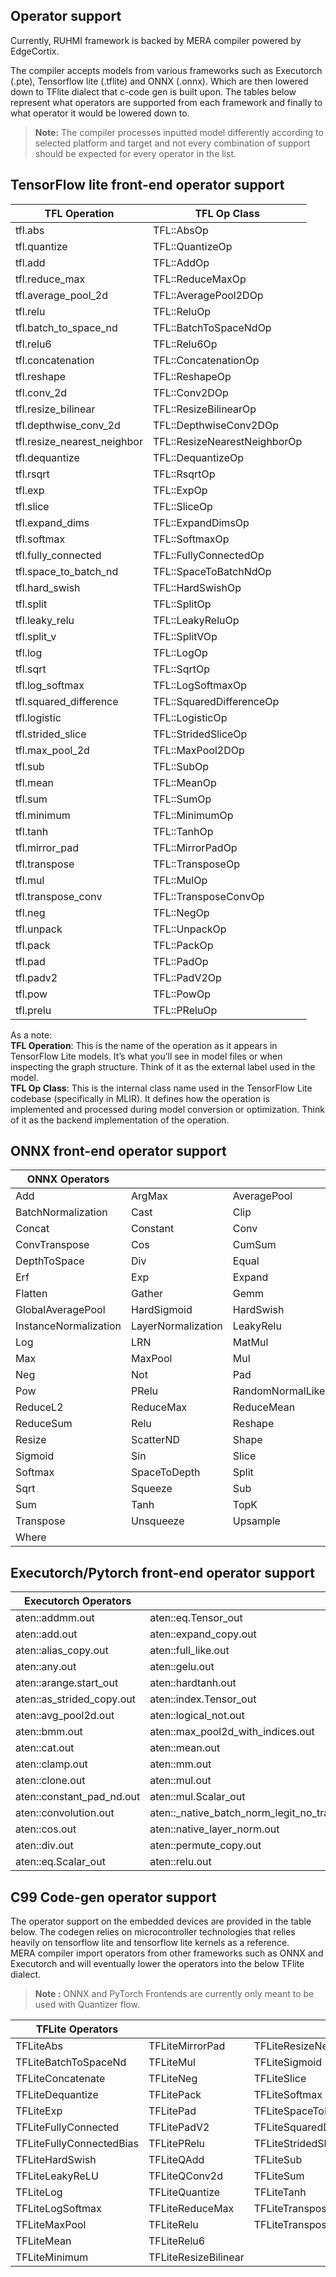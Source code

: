 ## Operator support 

Currently, RUHMI framework is backed by MERA compiler powered by EdgeCortix. 

The compiler accepts models from various frameworks such as Executorch (.pte), Tensorflow lite (.tflite) and ONNX (.onnx). Which are then lowered down to TFlite dialect that c-code gen is built upon. The tables below represent what operators are supported from each framework and finally to what operator it would be lowered down to.

> **Note:** The compiler processes inputted model differently according to selected platform and target and not every combination of support should be expected for every operator in the list.

## TensorFlow lite front-end operator support

| TFL Operation                  | TFL Op Class                  |
|-------------------------------|-------------------------------|
| tfl.abs                       | TFL::AbsOp                    |
| tfl.quantize                  | TFL::QuantizeOp               |
| tfl.add                       | TFL::AddOp                    |
| tfl.reduce_max                | TFL::ReduceMaxOp              |
| tfl.average_pool_2d          | TFL::AveragePool2DOp          |
| tfl.relu                      | TFL::ReluOp                   |
| tfl.batch_to_space_nd        | TFL::BatchToSpaceNdOp         |
| tfl.relu6                     | TFL::Relu6Op                  |
| tfl.concatenation            | TFL::ConcatenationOp          |
| tfl.reshape                   | TFL::ReshapeOp                |
| tfl.conv_2d                   | TFL::Conv2DOp                 |
| tfl.resize_bilinear          | TFL::ResizeBilinearOp         |
| tfl.depthwise_conv_2d        | TFL::DepthwiseConv2DOp        |
| tfl.resize_nearest_neighbor  | TFL::ResizeNearestNeighborOp  |
| tfl.dequantize                | TFL::DequantizeOp             |
| tfl.rsqrt                     | TFL::RsqrtOp                  |
| tfl.exp                       | TFL::ExpOp                    |
| tfl.slice                     | TFL::SliceOp                  |
| tfl.expand_dims              | TFL::ExpandDimsOp             |
| tfl.softmax                   | TFL::SoftmaxOp                |
| tfl.fully_connected          | TFL::FullyConnectedOp         |
| tfl.space_to_batch_nd        | TFL::SpaceToBatchNdOp         |
| tfl.hard_swish               | TFL::HardSwishOp              |
| tfl.split                     | TFL::SplitOp                  |
| tfl.leaky_relu               | TFL::LeakyReluOp              |
| tfl.split_v                   | TFL::SplitVOp                 |
| tfl.log                       | TFL::LogOp                    |
| tfl.sqrt                      | TFL::SqrtOp                   |
| tfl.log_softmax              | TFL::LogSoftmaxOp             |
| tfl.squared_difference       | TFL::SquaredDifferenceOp      |
| tfl.logistic                  | TFL::LogisticOp               |
| tfl.strided_slice            | TFL::StridedSliceOp           |
| tfl.max_pool_2d              | TFL::MaxPool2DOp              |
| tfl.sub                       | TFL::SubOp                    |
| tfl.mean                      | TFL::MeanOp                   |
| tfl.sum                       | TFL::SumOp                    |
| tfl.minimum                   | TFL::MinimumOp                |
| tfl.tanh                      | TFL::TanhOp                   |
| tfl.mirror_pad               | TFL::MirrorPadOp              |
| tfl.transpose                 | TFL::TransposeOp              |
| tfl.mul                       | TFL::MulOp                    |
| tfl.transpose_conv           | TFL::TransposeConvOp          |
| tfl.neg                       | TFL::NegOp                    |
| tfl.unpack                    | TFL::UnpackOp                 |
| tfl.pack                      | TFL::PackOp                   |
| tfl.pad                       | TFL::PadOp                    |
| tfl.padv2                     | TFL::PadV2Op                  |
| tfl.pow                       | TFL::PowOp                    |
| tfl.prelu                     | TFL::PReluOp                  |

As a note:  
**TFL Operation**: This is the name of the operation as it appears in TensorFlow Lite models. It’s what you’ll see in model files or when inspecting the graph structure. Think of it as the external label used in the model.  
**TFL Op Class**: This is the internal class name used in the TensorFlow Lite codebase (specifically in MLIR). It defines how the operation is implemented and processed during model conversion or optimization. Think of it as the backend implementation of the operation.


## ONNX front-end operator support

| ONNX Operators||  |
|------------|------------|------------|
| Add        | ArgMax     | AveragePool |
| BatchNormalization | Cast | Clip |
| Concat     | Constant   | Conv |
| ConvTranspose | Cos | CumSum |
| DepthToSpace | Div | Equal |
| Erf        | Exp        | Expand |
| Flatten    | Gather     | Gemm |
| GlobalAveragePool | HardSigmoid | HardSwish |
| InstanceNormalization | LayerNormalization | LeakyRelu |
| Log        | LRN        | MatMul |
| Max        | MaxPool    | Mul |
| Neg        | Not        | Pad |
| Pow        | PRelu      | RandomNormalLike |
| ReduceL2   | ReduceMax  | ReduceMean |
| ReduceSum  | Relu       | Reshape |
| Resize     | ScatterND  | Shape |
| Sigmoid    | Sin        | Slice |
| Softmax    | SpaceToDepth | Split |
| Sqrt       | Squeeze    | Sub |
| Sum        | Tanh       | TopK |
| Transpose  | Unsqueeze  | Upsample |
| Where      |            |         |


## Executorch/Pytorch front-end operator support 

| Executorch Operators         | | |
|------------------------------|------------------------------|------------------------------|
| aten::addmm.out              | aten::eq.Tensor_out          | aten::sigmoid.out            |
| aten::add.out                | aten::expand_copy.out        | aten::sin.out                |
| aten::alias_copy.out         | aten::full_like.out          | aten::slice_copy.Tensor_out  |
| aten::any.out                | aten::gelu.out               | aten::_softmax.out           |
| aten::arange.start_out       | aten::hardtanh.out           | aten::split_with_sizes_copy.out |
| aten::as_strided_copy.out    | aten::index.Tensor_out       | aten::squeeze_copy.dims_out  |
| aten::avg_pool2d.out         | aten::logical_not.out        | aten::sub.out                |
| aten::bmm.out                | aten::max_pool2d_with_indices.out | aten::_to_copy.out           |
| aten::cat.out                | aten::mean.out               | aten::unsqueeze_copy.out     |
| aten::clamp.out              | aten::mm.out                 | aten::upsample_bilinear2d.vec_out |
| aten::clone.out              | aten::mul.out                | aten::upsample_nearest2d.vec_out |
| aten::constant_pad_nd.out    | aten::mul.Scalar_out         | aten::view_copy.out          |
| aten::convolution.out        | aten::_native_batch_norm_legit_no_training.out | aten::where.self_out         |
| aten::cos.out                | aten::native_layer_norm.out  | dim_order_ops::_to_dim_order_copy.out |
| aten::div.out                | aten::permute_copy.out       | executorch_prim::et_view.default |
| aten::eq.Scalar_out          | aten::relu.out               |                              |


## C99 Code-gen operator support 

The operator support on the embedded devices are provided in the table below. The codegen relies on microcontroller technologies that relies heavily on tensorflow lite and tensorflow lite kernels as a reference.  
MERA compiler import operators from other frameworks such as ONNX and Executorch and will eventually lower the operators into the below TFlite dialect. 

> **Note :** ONNX and PyTorch Frontends are currently only meant to be used with Quantizer flow. 

| TFLite Operators             |             |        |
|------------------------------|------------------------------|------------------------------|
| TFLiteAbs                    | TFLiteMirrorPad              | TFLiteResizeNearest          |
| TFLiteBatchToSpaceNd         | TFLiteMul                    | TFLiteSigmoid                |
| TFLiteConcatenate            | TFLiteNeg                    | TFLiteSlice                  |
| TFLiteDequantize             | TFLitePack                   | TFLiteSoftmax                |
| TFLiteExp                    | TFLitePad                    | TFLiteSpaceToBatchNd         |
| TFLiteFullyConnected         | TFLitePadV2                  | TFLiteSquaredDifference      |
| TFLiteFullyConnectedBias     | TFLitePRelu                  | TFLiteStridedSlice           |
| TFLiteHardSwish              | TFLiteQAdd                   | TFLiteSub                    |
| TFLiteLeakyReLU              | TFLiteQConv2d                | TFLiteSum                    |
| TFLiteLog                    | TFLiteQuantize               | TFLiteTanh                   |
| TFLiteLogSoftmax             | TFLiteReduceMax              | TFLiteTranspose              |
| TFLiteMaxPool                | TFLiteRelu                   | TFLiteTransposeConv2d        |
| TFLiteMean                   | TFLiteRelu6                  |                              |
| TFLiteMinimum                | TFLiteResizeBilinear         |                              |
